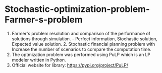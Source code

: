 # Stochastic-optimization-problem-Farmer-s-problem
1. Farmer's problem resolution and comparison of the performance of solutions  through simulation.   - Perfect information, Stochastic solution, Expected value solution.     2.  Stochastic financial planning problem with Increase the number of scenarios to compare the computation time.
2. The optmization problem was performed using PuLP which is an LP modeler written in Python.
3. Official website for library: https://pypi.org/project/PuLP/ 
